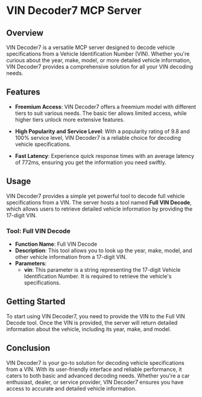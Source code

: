 # VIN Decoder7 MCP Server

## Overview

VIN Decoder7 is a versatile MCP server designed to decode vehicle specifications from a Vehicle Identification Number (VIN). Whether you're curious about the year, make, model, or more detailed vehicle information, VIN Decoder7 provides a comprehensive solution for all your VIN decoding needs.

## Features

- **Freemium Access**: VIN Decoder7 offers a freemium model with different tiers to suit various needs. The basic tier allows limited access, while higher tiers unlock more extensive features.

- **High Popularity and Service Level**: With a popularity rating of 9.8 and 100% service level, VIN Decoder7 is a reliable choice for decoding vehicle specifications.

- **Fast Latency**: Experience quick response times with an average latency of 772ms, ensuring you get the information you need swiftly.

## Usage

VIN Decoder7 provides a simple yet powerful tool to decode full vehicle specifications from a VIN. The server hosts a tool named **Full VIN Decode**, which allows users to retrieve detailed vehicle information by providing the 17-digit VIN.

### Tool: Full VIN Decode

- **Function Name**: Full VIN Decode
- **Description**: This tool allows you to look up the year, make, model, and other vehicle information from a 17-digit VIN.
- **Parameters**:
  - **vin**: This parameter is a string representing the 17-digit Vehicle Identification Number. It is required to retrieve the vehicle's specifications.

## Getting Started

To start using VIN Decoder7, you need to provide the VIN to the Full VIN Decode tool. Once the VIN is provided, the server will return detailed information about the vehicle, including its year, make, and model.

## Conclusion

VIN Decoder7 is your go-to solution for decoding vehicle specifications from a VIN. With its user-friendly interface and reliable performance, it caters to both basic and advanced decoding needs. Whether you're a car enthusiast, dealer, or service provider, VIN Decoder7 ensures you have access to accurate and detailed vehicle information.